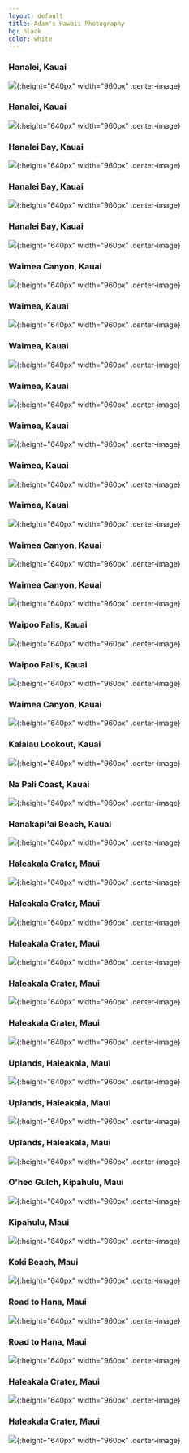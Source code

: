```yaml
---
layout: default
title: Adam's Hawaii Photography
bg: black
color: white
---
```


<meta property="og:image" content="https://lh3.googleusercontent.com/XlQwWo0DNKsqq3OzbyzRy0Tx4gk8wRDGv5dxmX0al4ejc9SK57qxG8DuEUwVIrlUwaOIxnmQC0hJVLyfpnabr-5o3Dc0MU7A3kmU2VPt-PmJDE19WsCObs4WAVkSa1-EGhZj__fxU84=w1920-h1080"/>

### Hanalei, Kauai
![](https://lh3.googleusercontent.com/EDIHrZrIdCROBDegQocAmYTCWxoGZDwkpq8qSeLJvzR_BW3tdXS6XUyulCN9aB2i7WmcIEh7b8n1HKOqkmefopp6MlZODjSflyGlV_EbpyOBuAsL0FFgzGuXyJB3ZTDBYqyiTsjB1ck=w1920-h1080){:height="640px" width="960px" .center-image}

### Hanalei, Kauai
![](https://lh3.googleusercontent.com/45Ex1LipY4D_cFMTXVLIELqyWiQNnEwez8cImFfBc2rtNHmKt4XLnZ3ruOWPc2do9tdm1w2xhVQt4i-X9_Cp89EZUP3P5FAXmpq_L6UGss74xHz3tKQdWviAVeTeJkBU9VyiM3XRKrY=w1920-h1080){:height="640px" width="960px" .center-image}

### Hanalei Bay, Kauai
![](https://lh3.googleusercontent.com/fLxG1j32tn_A5PY4LT04EH2YZ8QYi6tUusyXoymGa7SVkjF08713VJobSwib4gtwc3IuvVfCz-UWHll2gLfDOT4pXVx_k7LcgvkYBZFmryOZUQpsHfRalKM1kWN8A01dkykn5mf5bRM=w1920-h1080){:height="640px" width="960px" .center-image}

### Hanalei Bay, Kauai
![](https://lh3.googleusercontent.com/BwyKwU-jvvYGA277t866s8iO5y_qBodg1QIMfziM74yIiS2D3jdHvI2abGcSIlKh9oEm59GqOKE2iTyQUHnCtUbUjh4oIFyw5gP3APXmok1SVWhqqo5fw8wuD7zx92lQbtOEURwvSEw=w1920-h1080){:height="640px" width="960px" .center-image}

### Hanalei Bay, Kauai
![](https://lh3.googleusercontent.com/KHiw0vEKSDJm0UoybBMfNc87gzO_Qm4HSr9-fpxyfCwFmbVrgbzU0p4wGv0pAhSK9bmvmQjw4n-1XDg5IcJQW-yj3Vz3JUdqSV_SFoEKFBql9FV_EmfpcLRxb8nO0I_qOiUk1QkwFBY=w1920-h1080){:height="640px" width="960px" .center-image}

### Waimea Canyon, Kauai
![](https://lh3.googleusercontent.com/XlQwWo0DNKsqq3OzbyzRy0Tx4gk8wRDGv5dxmX0al4ejc9SK57qxG8DuEUwVIrlUwaOIxnmQC0hJVLyfpnabr-5o3Dc0MU7A3kmU2VPt-PmJDE19WsCObs4WAVkSa1-EGhZj__fxU84=w1920-h1080){:height="640px" width="960px" .center-image}

### Waimea, Kauai
![](https://lh3.googleusercontent.com/JWsGdvU9FbUbFxsOC2X1_iUz8qiQEQCRmXgzQ2us6NCkjnobNMP2C2C0hG6GnIrk3AfReT1Bc04xXQbT60S_bwbB8n42HbpDecGcCMyuepdeWD_Bc8KHFRg0pkPs4QN8GxkWHlJQzV0=w1920-h1080){:height="640px" width="960px" .center-image}

### Waimea, Kauai
![](https://lh3.googleusercontent.com/WfV72bfz_d4PL4u_qi0lV5rJxDzBAD91AZRNt8LxKXPwVTGWeRYScdigFYtZjwVQ2LZBHCIen4FTvETjXxlJbVN1ZJFtxQpii1VBqNxXjhI1G2X7utx6PeHJTNs9cd_-qVJNhoRXQwE=w1920-h1080){:height="640px" width="960px" .center-image}

### Waimea, Kauai
![](https://lh3.googleusercontent.com/O96QKS8ojeIEBJOrBh5Uu9APO_geiZpuM6TY5ds67P1wXpkxLvH8nK-sP_a5ZoFNUq1rOLj80_mr0b2jZRvCicfLQlX4sPFSI0EcotK0qLoti9wj7FgVA3vbzAqLVhXater7jz2y0gA=w1920-h1080){:height="640px" width="960px" .center-image}

### Waimea, Kauai
![](https://lh3.googleusercontent.com/Or05dzuOednxgg00zFGF_hDbeJHq0FWmydOJwNtOfIn0PqqFthv1MzZYP4XkB25uUmlONs3MaGm19Iawmyorx6Xd8YCleyRWaINYgK_7oYErOjPhVW6UYEcPnPTtUdFeuqC4bEacTkQ=w1920-h1080){:height="640px" width="960px" .center-image}

### Waimea, Kauai
![](https://lh3.googleusercontent.com/3vT5UgYLt0DwejvKen1bgqX5gXVqj6dN3SF-NNd0gCrgAKSe3YH9cPrdE_rWDuC-DRtThm5IZTI796tiwYGhQYAH7jjyWNp3dvD4hfIH84Gh5ONCqyoYk-zdNdrCaCqSpk1OOANpiqo=w1920-h1080){:height="640px" width="960px" .center-image}

### Waimea, Kauai
![](https://lh3.googleusercontent.com/Dz0IyoQCJNOpMwIcg9k_7GFJt2dze0nK1uuhK7y1RhTRO2OwcF0bcW4HH1lHyKLA42eKJJlpGFJF9LctJJI5EPSwsqemHlGqfGuFcVYLzEGTtMqpJvp1w1PKwHV3xJCppdzqRc0BHT4=w1920-h1080){:height="640px" width="960px" .center-image}

### Waimea Canyon, Kauai
![](https://lh3.googleusercontent.com/4epXoOeeafhwoP505XCqRFMqRTBmVkztptCTQzIof5D1Hd9RZPrcJ72JgL3OK1pJKJsVGcEK7_dWcoKZfTkBBu0y5iKg7embiwppRgRk9ioX86kvh4QMlp3D-2jyMTz_oo-ChYz40vQ=w1920-h1080){:height="640px" width="960px" .center-image}

### Waimea Canyon, Kauai
![](https://lh3.googleusercontent.com/EWZIZAzUVvdOMdGpLGBOLx0HbaZIY5l9WMObfzNMAjcEawxXM3zkabtIioiW6ttP2WD4jG-eoVleCFQuKewraRRp5qo3UdYygqA3JLsAO782qj-VxVVdGdeUPrQt97iAvjLz9hCksn0=w1920-h1080){:height="640px" width="960px" .center-image}

### Waipoo Falls, Kauai
![](https://lh3.googleusercontent.com/OKYFst1U555WQah5HBdf06qBO9fgPugprt--VCnzeGLXesm2rp5ufTgMDzmdqrfdGPqU24rxQVsNeXwD87aXo26hVT3A76CWqFtjpZCiOoR0gpLGjCd6O8OvYAs1lMhOEXhFpYzaZKc=w1920-h1080){:height="640px" width="960px" .center-image}

### Waipoo Falls, Kauai
![](https://lh3.googleusercontent.com/FBa1tuz9gPTCPnOmtFFU-MT-ZPgzgQx9m4fLds5xskfZKgWeVU02QdY--Df3S1KMudqLBCehO3lOm8wotxygiT1k7UOQJjdu6M8BbuC3jI8aAkx9Ig-3gdARhHxLhW99kmdl7SculYQ=w1920-h1080){:height="640px" width="960px" .center-image}

### Waimea Canyon, Kauai
![](https://lh3.googleusercontent.com/_8HnF1IKg40w6auQnIdAfyJZBzANZRffTngSmI8Xa3_899f9-AB5c4DLjsOxW6EkOFKVx3oNTYRCoZkA-IJFp79q2hcsoEFwIBCFkbCfRhkpQYT-nF5UHuxMOZzAgFkMDh-COuVUmBM=w1920-h1080){:height="640px" width="960px" .center-image}

### Kalalau Lookout, Kauai
![](https://lh3.googleusercontent.com/jB4nXer6njvs5NQg2YxabGrrXyKJe50mhuSs4VX8HsCdb0af9Gb6KNbR7reNsdzkaQ-mhigTTnBvCrCkLPAYqaTYw8dVE8k3PcNS9cwE7UJp9SGtkWRhMknC6ZOFlAN7pxD3Qvoki0Q=w1920-h1080){:height="640px" width="960px" .center-image}

### Na Pali Coast, Kauai
![](https://lh3.googleusercontent.com/EnFO_lKoB-FrCR0g-DlbLGFdK0zmtV1sbN8FhnuKgIIXSzTDf-NnJhEGd3qep4yWktAynVNPN8eG4EfchjrOBlB4zO2kcLxoNhyEnfmtZ5eYZHAd0gKLMcMdmCcpfoLlUyoghcIRORM=w1920-h1080){:height="640px" width="960px" .center-image}

### Hanakapi'ai Beach, Kauai
![](https://lh3.googleusercontent.com/bUwhMUJLN5PMXC8rthKdsopYmGAVW25B6x-nqjKQLOLqwhGoioZEtY996Y_QhDcRdw4cLYS2SEuqHX3FV_oRo6Ge9672-DAH7WW6JSYiYcLE-TI8KNogCh9ioYe5E4a55tF0qczKlp8=w1920-h1080){:height="640px" width="960px" .center-image}

### Haleakala Crater, Maui
![](https://lh3.googleusercontent.com/yIxhXNiv8yuD-DK1RCbSQjrhWfQecd-aXerDSbr_2_c4dIwWv9WB5EAlrbwmFE7nLKeXKWPQUXys7isFxuZt2BnE-AhASMxoFnOwjGEJrAOWY2Fe3k-B1FQ9QpXspHuBNceD7mxczn8=w1920-h1080){:height="640px" width="960px" .center-image}

### Haleakala Crater, Maui
![](https://lh3.googleusercontent.com/92Qh8XyP2_OSbuzL8SpSa4n5l-Kw_6S2RoZmmyzNJoQ4stejXTTWsoQro9bCWvONPulYNVgAuKTO5AVWI2iLZTx8E_3McEhmoUTWy6YpNieVitVfC6BXiaQpmQMnHga1V3B-ra_0tE8=w1920-h1080){:height="640px" width="960px" .center-image}

### Haleakala Crater, Maui
![](https://lh3.googleusercontent.com/_CXzleSd88j47Bz-WhSgIvx_SUCrJi7SZ6ymrKY8aJlai4MWeAskOeJd5mFxb471kVG5Njz3hTIJ-W92_9NTPEetjOYkEq7l_7-dXXXXoTy1MKI2nzSSEwwZRH14MYwzrVRsgMNPzGU=w1920-h1080){:height="640px" width="960px" .center-image}

### Haleakala Crater, Maui
![](https://lh3.googleusercontent.com/Kr20-mT-ill339dxCs81-EmBWWlYj5vW77kCTBkzkydvb9oT-ch8LwyGPlrc9H84XBS8tD5KVSIT7yyzFpZtiAM8BTpadX0JMgutuV7ftevuvnDt6_FrVVmUiJ7uEZM-zeDCF9bRMTk=w1920-h1080){:height="640px" width="960px" .center-image}

### Haleakala Crater, Maui
![](https://lh3.googleusercontent.com/K4kvAIjYCgJ2JXOiOBRDfMaL_bbX-jiW5a4UD-4UOvde9xMy2vdYdPnkSBn3VNG8WUGRzZm80w3IZaB5uhL12nhlmkCk_lunsVMGkIbhB6q20UrZQ4EIYTYmG5nrbSruDbPvGcXjXZQ=w1920-h1080){:height="640px" width="960px" .center-image}

### Uplands, Haleakala, Maui
![](https://lh3.googleusercontent.com/yprJGlCzxcRGMkBiFX-xdy9Q8bKO5BWR6HfKEqmbnBdBhODzf3xRtxebe18YP3XiEy78algcmzCzGbY0x9L1WrEWaEOGILuFNK91LIxO_RQeEMavR-iortLAyaGUsQBvW5Xn0PIwbbs=w1920-h1080){:height="640px" width="960px" .center-image}

### Uplands, Haleakala, Maui
![](https://lh3.googleusercontent.com/C_UeZjTHlUwIL5SuYd-0hFtOdbv8K9STFx_7PVgVY-hxWDsQJn0GZe4Rt6MLieIN4YIL59jTHcAVp2F3VDdHsNYSsmnrmp9yRmWorx-DBGQHd_U8BUZ5QNAho20JZl04-ZCB9Z04H84=w1920-h1080){:height="640px" width="960px" .center-image}

### Uplands, Haleakala, Maui
![](https://lh3.googleusercontent.com/wKRR78ao6GLkW50bN4leDgszrqPrHWzRoBH4ElbYcOvALMcSo7OermLsHBAFeyavUV3IocS1gsXzDS6-qZOSSAVUatG282Q2zJjc0VRfTF3mlv-bABqzxHxJYqhtvKH85CeS-zfBakw=w1920-h1080){:height="640px" width="960px" .center-image}

### O'heo Gulch, Kipahulu, Maui
![](https://lh3.googleusercontent.com/s59SCcmq77wyjJTID_lAyRATgPtiLhCaWNaSWvwPj0Y9o68sHbUlzN4Ji8U8hf9NsiuwDyc8AwGyIz0IQfw40IezQDbwKKK0ErRbKye6LHIM4nc3etEdN2f64AaRpCWVLB-Ibi7myok=w1920-h1080){:height="640px" width="960px" .center-image}

### Kipahulu, Maui
![](https://lh3.googleusercontent.com/bp_oqj83FbN2_Y0mf_XNMn1V3e_kit92o9Fm2ydDn0qAsv1HMETdZAGdq-H8FL3GziLSjoRiMTTL4B0RfPsEVUFuhpT4yL8o5MJqY2nizd7wpeMYFgw8R9Q-Yq8f-BWhTlcSSgq61oA=w1920-h1080){:height="640px" width="960px" .center-image}

### Koki Beach, Maui
![](https://lh3.googleusercontent.com/cnbAkHMCBGJnappSzGCQ4b7uElEI2XfGEDHeXM5RbPcGKL1RnYArhZBRszKlXG6Vf0Hxw0DaCkkLVNyERDmCS8hx4Y_1Z0kmD0ZNaX_CQZkri-E0zOsngQLei6OJ7BxQ0DkTBzWGNbI=w1920-h1080){:height="640px" width="960px" .center-image}

### Road to Hana, Maui
![](https://lh3.googleusercontent.com/52RUVDyP2GAsgmFlDdnEZkh80lBlQEVGnk8PaDXvgwWqpRFPdoO3Dy2IZNHDnKpClHs1R-CsQfvCwWktFX03DrykY7OHqDcNB7urEil_Se1yXGKXVW-o_hJCcYM65HeGV0aU3X8TliY=w1920-h1080){:height="640px" width="960px" .center-image}

### Road to Hana, Maui
![](https://lh3.googleusercontent.com/b69u7WjcMAVK3dV6jbj-pd7nVhrKUqHT8D0s-rF1ZCkJphU7mjv9DdUub4MmpgMcBvLnQYzeQzKso-Oz83KL9Yz2fyhW3PXLcmdoEct2wJTGhhsPLsbp9Vf0W2OAqF5g6Uxl7ucG5D0=w1920-h1080){:height="640px" width="960px" .center-image}

### Haleakala Crater, Maui
![](https://lh3.googleusercontent.com/MeaewcSFuEFFVBNwdK5lmyU_21DpltCzPqVUk8kEybT7tilguOaDxbJzo6Mfv7LtNMhCtUXGLOZyuuOuwwJB1vAghH1Yb4FR-wp7f7LgyNUZZP24za6YMVvrHGb3-KP6zWs-Tm3J8gQ=w1920-h1080){:height="640px" width="960px" .center-image}

### Haleakala Crater, Maui
![](https://lh3.googleusercontent.com/dGxS--6w5-oKNsRTHMczhrDV-TH9hehrEIlHRqg2TLLt5EsP2fnfcnmFVOtkzKnXQgc_RSvXQ1cPKq2BNzFpXeTnv1ZcSxtY0DOG1-ohJI4Dt8GReowKX2YS40bTEkFyGgAMuHfzopI=w1920-h1080){:height="640px" width="960px" .center-image}
